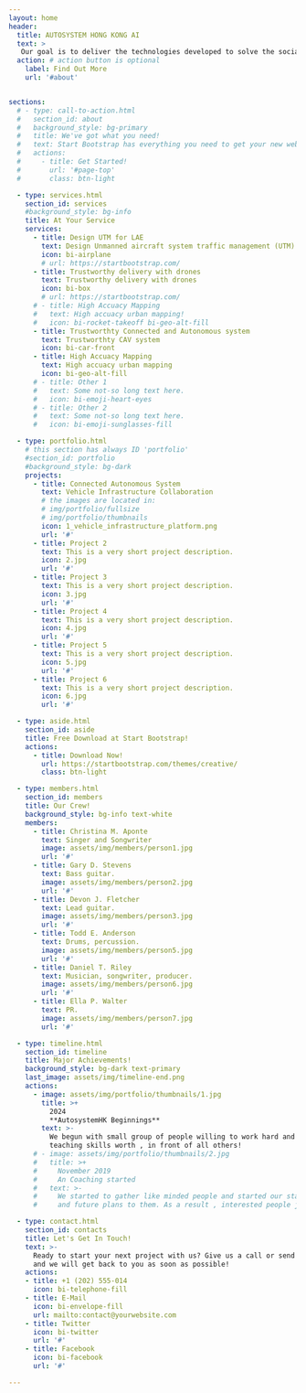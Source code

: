 ```yaml
---
layout: home
header:
  title: AUTOSYSTEM HONG KONG AI
  text: >
   Our goal is to deliver the technologies developed to solve the social challenges in Hong Kong and GBA areas!
  action: # action button is optional
    label: Find Out More
    url: '#about'


sections:
  # - type: call-to-action.html
  #   section_id: about
  #   background_style: bg-primary
  #   title: We've got what you need!
  #   text: Start Bootstrap has everything you need to get your new website up and running in no time! All of the templates and themes on Start Bootstrap are open source, free to download, and easy to use. No strings attached!
  #   actions:
  #     - title: Get Started!
  #       url: '#page-top'
  #       class: btn-light

  - type: services.html
    section_id: services
    #background_style: bg-info
    title: At Your Service
    services:
      - title: Design UTM for LAE 
        text: Design Unmanned aircraft system traffic management (UTM) to support LAE
        icon: bi-airplane
        # url: https://startbootstrap.com/
      - title: Trustworthy delivery with drones 
        text: Trustworthy delivery with drones 
        icon: bi-box
        # url: https://startbootstrap.com/
      # - title: High Accuacy Mapping
      #   text: High accuacy urban mapping!
      #   icon: bi-rocket-takeoff bi-geo-alt-fill
      - title: Trustworthty Connected and Autonomous system
        text: Trustworthty CAV system
        icon: bi-car-front
      - title: High Accuacy Mapping
        text: High accuacy urban mapping
        icon: bi-geo-alt-fill
      # - title: Other 1
      #   text: Some not-so long text here.
      #   icon: bi-emoji-heart-eyes
      # - title: Other 2
      #   text: Some not-so long text here.
      #   icon: bi-emoji-sunglasses-fill

  - type: portfolio.html
    # this section has always ID 'portfolio'
    #section_id: portfolio
    #background_style: bg-dark
    projects:
      - title: Connected Autonomous System
        text: Vehicle Infrastructure Collaboration
        # the images are located in:
        # img/portfolio/fullsize
        # img/portfolio/thumbnails
        icon: 1_vehicle_infrastructure_platform.png
        url: '#'
      - title: Project 2
        text: This is a very short project description.
        icon: 2.jpg
        url: '#'
      - title: Project 3
        text: This is a very short project description.
        icon: 3.jpg
        url: '#'
      - title: Project 4
        text: This is a very short project description.
        icon: 4.jpg
        url: '#'
      - title: Project 5
        text: This is a very short project description.
        icon: 5.jpg
        url: '#'
      - title: Project 6
        text: This is a very short project description.
        icon: 6.jpg
        url: '#'

  - type: aside.html
    section_id: aside
    title: Free Download at Start Bootstrap!
    actions:
      - title: Download Now!
        url: https://startbootstrap.com/themes/creative/
        class: btn-light

  - type: members.html
    section_id: members
    title: Our Crew!
    background_style: bg-info text-white
    members:
      - title: Christina M. Aponte
        text: Singer and Songwriter
        image: assets/img/members/person1.jpg
        url: '#'
      - title: Gary D. Stevens
        text: Bass guitar.
        image: assets/img/members/person2.jpg
        url: '#'
      - title: Devon J. Fletcher
        text: Lead guitar.
        image: assets/img/members/person3.jpg
        url: '#'
      - title: Todd E. Anderson
        text: Drums, percussion.
        image: assets/img/members/person5.jpg
        url: '#'
      - title: Daniel T. Riley
        text: Musician, songwriter, producer.
        image: assets/img/members/person6.jpg
        url: '#'
      - title: Ella P. Walter
        text: PR.
        image: assets/img/members/person7.jpg
        url: '#'

  - type: timeline.html
    section_id: timeline
    title: Major Achievements!
    background_style: bg-dark text-primary
    last_image: assets/img/timeline-end.png
    actions:
      - image: assets/img/portfolio/thumbnails/1.jpg
        title: >+
          2024
          **AutosystemHK Beginnings**
        text: >-
          We begun with small group of people willing to work hard and make our
          teaching skills worth , in front of all others!
      # - image: assets/img/portfolio/thumbnails/2.jpg
      #   title: >+
      #     November 2019
      #     An Coaching started
      #   text: >-
      #     We started to gather like minded people and started our stategies
      #     and future plans to them. As a result , interested people joined us!

  - type: contact.html
    section_id: contacts
    title: Let's Get In Touch!
    text: >-
      Ready to start your next project with us? Give us a call or send us an email
      and we will get back to you as soon as possible!
    actions:
    - title: +1 (202) 555-014
      icon: bi-telephone-fill
    - title: E-Mail
      icon: bi-envelope-fill
      url: mailto:contact@yourwebsite.com
    - title: Twitter
      icon: bi-twitter
      url: '#'
    - title: Facebook
      icon: bi-facebook
      url: '#'

---
```

